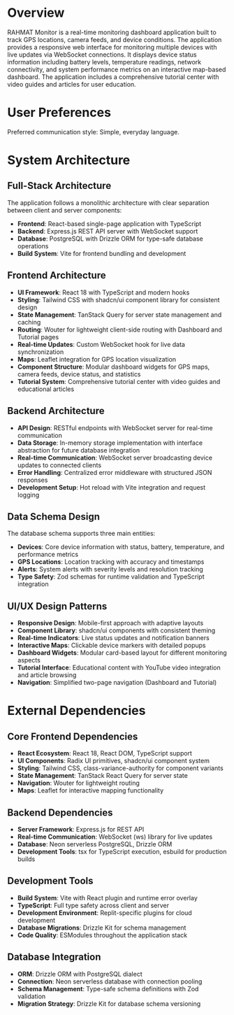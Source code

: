 # Overview

RAHMAT Monitor is a real-time monitoring dashboard application built to track GPS locations, camera feeds, and device conditions. The application provides a responsive web interface for monitoring multiple devices with live updates via WebSocket connections. It displays device status information including battery levels, temperature readings, network connectivity, and system performance metrics on an interactive map-based dashboard. The application includes a comprehensive tutorial center with video guides and articles for user education.

# User Preferences

Preferred communication style: Simple, everyday language.

# System Architecture

## Full-Stack Architecture
The application follows a monolithic architecture with clear separation between client and server components:
- **Frontend**: React-based single-page application with TypeScript
- **Backend**: Express.js REST API server with WebSocket support
- **Database**: PostgreSQL with Drizzle ORM for type-safe database operations
- **Build System**: Vite for frontend bundling and development

## Frontend Architecture
- **UI Framework**: React 18 with TypeScript and modern hooks
- **Styling**: Tailwind CSS with shadcn/ui component library for consistent design
- **State Management**: TanStack Query for server state management and caching
- **Routing**: Wouter for lightweight client-side routing with Dashboard and Tutorial pages
- **Real-time Updates**: Custom WebSocket hook for live data synchronization
- **Maps**: Leaflet integration for GPS location visualization
- **Component Structure**: Modular dashboard widgets for GPS maps, camera feeds, device status, and statistics
- **Tutorial System**: Comprehensive tutorial center with video guides and educational articles

## Backend Architecture
- **API Design**: RESTful endpoints with WebSocket server for real-time communication
- **Data Storage**: In-memory storage implementation with interface abstraction for future database integration
- **Real-time Communication**: WebSocket server broadcasting device updates to connected clients
- **Error Handling**: Centralized error middleware with structured JSON responses
- **Development Setup**: Hot reload with Vite integration and request logging

## Data Schema Design
The database schema supports three main entities:
- **Devices**: Core device information with status, battery, temperature, and performance metrics
- **GPS Locations**: Location tracking with accuracy and timestamps
- **Alerts**: System alerts with severity levels and resolution tracking
- **Type Safety**: Zod schemas for runtime validation and TypeScript integration

## UI/UX Design Patterns
- **Responsive Design**: Mobile-first approach with adaptive layouts
- **Component Library**: shadcn/ui components with consistent theming
- **Real-time Indicators**: Live status updates and notification banners
- **Interactive Maps**: Clickable device markers with detailed popups
- **Dashboard Widgets**: Modular card-based layout for different monitoring aspects
- **Tutorial Interface**: Educational content with YouTube video integration and article browsing
- **Navigation**: Simplified two-page navigation (Dashboard and Tutorial)

# External Dependencies

## Core Frontend Dependencies
- **React Ecosystem**: React 18, React DOM, TypeScript support
- **UI Components**: Radix UI primitives, shadcn/ui component system
- **Styling**: Tailwind CSS, class-variance-authority for component variants
- **State Management**: TanStack React Query for server state
- **Navigation**: Wouter for lightweight routing
- **Maps**: Leaflet for interactive mapping functionality

## Backend Dependencies
- **Server Framework**: Express.js for REST API
- **Real-time Communication**: WebSocket (ws) library for live updates
- **Database**: Neon serverless PostgreSQL, Drizzle ORM
- **Development Tools**: tsx for TypeScript execution, esbuild for production builds

## Development Tools
- **Build System**: Vite with React plugin and runtime error overlay
- **TypeScript**: Full type safety across client and server
- **Development Environment**: Replit-specific plugins for cloud development
- **Database Migrations**: Drizzle Kit for schema management
- **Code Quality**: ESModules throughout the application stack

## Database Integration
- **ORM**: Drizzle ORM with PostgreSQL dialect
- **Connection**: Neon serverless database with connection pooling
- **Schema Management**: Type-safe schema definitions with Zod validation
- **Migration Strategy**: Drizzle Kit for database schema versioning